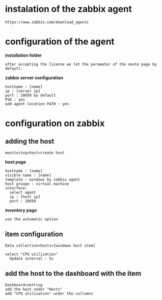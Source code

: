 # instalation of the zabbix agent
```
https://www.zabbix.com/download_agents
```
# configuration of the agent

**installation folder**
```
after accepting the license we let the parameter of the nexte page by default.
```
**zabbix server configuration**
```
hostname : [name]
ip : [server ip]
port : 10050 by default
PSK : yes
add agent location PATH : yes
```
# configuration on zabbix

## adding the host
```
monitoring>host>create host
```
**host page**
```
hostname : [name]
visible name : [name]
template : windows by zabbix agent
host groupe : virtual machine
interface:
  select agent
  ip : [host ip]
  port : 10050
```
**inventory page**
```
use the automatic option
```
## item configuration
```
Data collection>hosts>[windows host item]

select "CPU utilization"
  Update interval : 5s
```
## add the host to the dashboard with the item
```
Dashboard>setting
add the host under "Hosts"
add "CPU utilization" under the collumns
```

